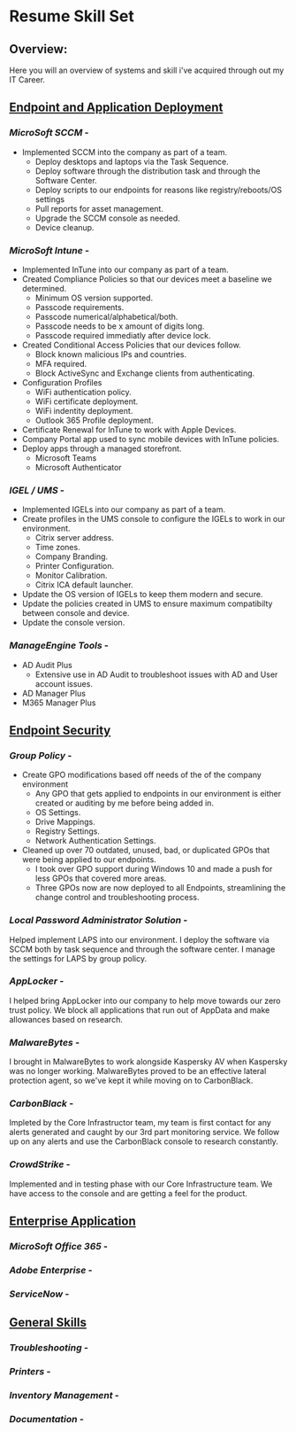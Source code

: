 # Resume Skill Set

## Overview:
Here you will an overview of systems and skill i've acquired through out my IT Career.

## <ins>Endpoint and Application Deployment</ins>
### *MicroSoft SCCM* - 
* Implemented SCCM into the company as part of a team.
  * Deploy desktops and laptops via the Task Sequence.
  * Deploy software through the distribution task and through the Software Center.
  * Deploy scripts to our endpoints for reasons like registry/reboots/OS settings
  * Pull reports for asset management.
  * Upgrade the SCCM console as needed.
  * Device cleanup.

### *MicroSoft Intune* - 
* Implemented InTune into our company as part of a team.
* Created Compliance Policies so that our devices meet a baseline we determined.
  * Minimum OS version supported.
  * Passcode requirements.
  * Passcode numerical/alphabetical/both.
  * Passcode needs to be x amount of digits long.
  * Passcode required immediatly after device lock.
* Created Conditional Access Policies that our devices follow.
  * Block known malicious IPs and countries.
  * MFA required.
  * Block ActiveSync and Exchange clients from authenticating.
* Configuration Profiles
  * WiFi authentication policy.
  * WiFi certificate deployment.
  * WiFi indentity deployment.
  * Outlook 365 Profile deployment.
* Certificate Renewal for InTune to work with Apple Devices.
* Company Portal app used to sync mobile devices with InTune policies.
* Deploy apps through a managed storefront.
  * Microsoft Teams
  * Microsoft Authenticator

### *IGEL / UMS* - 
* Implemented IGELs into our company as part of a team.
* Create profiles in the UMS console to configure the IGELs to work in our environment.
  * Citrix server address.
  * Time zones.
  * Company Branding.
  * Printer Configuration.
  * Monitor Calibration.
  * Citrix ICA default launcher.
* Update the OS version of IGELs to keep them modern and secure.
* Update the policies created in UMS to ensure maximum compatibilty between console and device.
* Update the console version.

### *ManageEngine Tools* - 
* AD Audit Plus
  * Extensive use in AD Audit to troubleshoot issues with AD and User account issues.
* AD Manager Plus
* M365 Manager Plus

## <ins>Endpoint Security</ins>
### *Group Policy* -
* Create GPO modifications based off needs of the of the company environment
  * Any GPO that gets applied to endpoints in our environment is either created or auditing by me before being added in.
  * OS Settings.
  * Drive Mappings.
  * Registry Settings.
  * Network Authentication Settings.
* Cleaned up over 70 outdated, unused, bad, or duplicated GPOs that were being applied to our endpoints.
  * I took over GPO support during Windows 10 and made a push for less GPOs that covered more areas.
  * Three GPOs now are now deployed to all Endpoints, streamlining the change control and troubleshooting process.

### *Local Password Administrator Solution* - 
Helped implement LAPS into our environment. I deploy the software via SCCM both by task sequence and through the software center. I manage the settings for LAPS by group policy.

### *AppLocker* - 
I helped bring AppLocker into our company to help move towards our zero trust policy. We block all applications that run out of AppData and make allowances based on research.

### *MalwareBytes* - 
I brought in MalwareBytes to work alongside Kaspersky AV when Kaspersky was no longer working. MalwareBytes proved to be an effective lateral protection agent, so we've kept it while moving on to CarbonBlack.

### *CarbonBlack* - 
Impleted by the Core Infrastructor team, my team is first contact for any alerts generated and caught by our 3rd part monitoring service. We follow up on any alerts and use the CarbonBlack console to research constantly.

### *CrowdStrike* - 
Implemented and in testing phase with our Core Infrastructure team. We have access to the console and are getting a feel for the product.

## <ins>Enterprise Application</ins>
### *MicroSoft Office 365* - 
### *Adobe Enterprise* - 
### *ServiceNow* -

## <ins>General Skills</ins>
### *Troubleshooting* -
### *Printers* -
### *Inventory Management* -
### *Documentation* -
